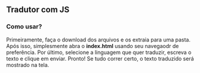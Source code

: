 ## Tradutor com JS

### Como usar?
  Primeiramente, faça o download dos arquivos e os extraia para uma pasta.
  Após isso, simplesmente abra o **index.html** usando seu navegaodr de preferência.
  Por último, selecione a linguagem que quer traduzir, escreva o texto e clique em enviar.
  Pronto! Se tudo correr certo, o texto traduzido será mostrado na tela.

